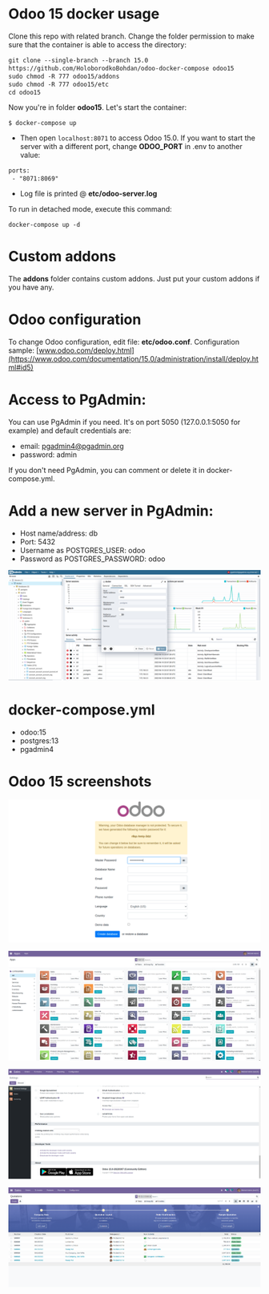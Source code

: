 # Odoo 15 docker usage 

Clone this repo with related branch. Change the folder permission to make sure that the container is able to access the directory:
```
git clone --single-branch --branch 15.0 https://github.com/HoloborodkoBohdan/odoo-docker-compose odoo15
sudo chmod -R 777 odoo15/addons
sudo chmod -R 777 odoo15/etc
cd odoo15
```
Now you're in folder **odoo15**. Let's start the container:
```
$ docker-compose up
```

* Then open `localhost:8071` to access Odoo 15.0. If you want to start the server with a different port, change **ODOO_PORT** in .env to another value:

```
ports:
 - "8071:8069"
```


* Log file is printed @ **etc/odoo-server.log**

To run in detached mode, execute this command:

```
docker-compose up -d
```

# Custom addons

The **addons** folder contains custom addons. Just put your custom addons if you have any.

# Odoo configuration

To change Odoo configuration, edit file: **etc/odoo.conf**.
Configuration sample: [www.odoo.com/deploy.html](https://www.odoo.com/documentation/15.0/administration/install/deploy.html#id5)

# Access to PgAdmin:

You can use PgAdmin if you need. It's on port 5050 (127.0.0.1:5050 for example) and default credentials are:

* email: pgadmin4@pgadmin.org
* password: admin

If you don't need PgAdmin, you can comment or delete it in docker-compose.yml.

# Add a new server in PgAdmin:

* Host name/address: db
* Port: 5432
* Username as POSTGRES_USER: odoo
* Password as POSTGRES_PASSWORD: odoo

![pgadmin-conf](screenshots/pgadmin-conf.png)

# docker-compose.yml

* odoo:15
* postgres:13
* pgadmin4

# Odoo 15 screenshots

![odoo15-start-screen](screenshots/odoo15-start-screen.png)

![odoo15-apps-screen.png](screenshots/odoo15-apps-screen.png)

![odoo15-settings-screen.png](screenshots/odoo15-settings-screen.png)

![odoo15-sales-screen.png](screenshots/odoo15-sales-screen.png)

